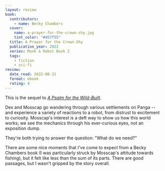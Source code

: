 ```yaml
---
layout: review
book:
  contributors:
    - name: Becky Chambers
  cover:
    name: a-prayer-for-the-crown-shy.jpg
    tint_color: "#457f55"
  title: A Prayer for the Crown-Shy
  publication_year: 2022
  series: Monk & Robot Book 2
  tags:
    - fiction
    - sci-fi
review:
  date_read: 2022-08-31
  format: ebook
  rating: 4
---
```


This is the sequel to [*A Psalm for the Wild-Built*](/reviews/a-psalm-for-the-wild-built/).

Dex and Mosscap go wandering through various settlements on Panga -- and experience a variety of reactions to a robot, from distrust to excitement to curiosity.
Mosscap's interest is a deft way to show us how this world works; we see the mechanics through his ever-curious eyes, not an exposition dump.

They're both trying to answer the question: "What do we need?"

There are some nice moments that I've come to expect from a Becky Chambers book (I was particularly struck by Mosscap's attitude towards fishing), but it felt like less than the sum of its parts.
There are good passages, but I wasn't gripped by the story overall.

